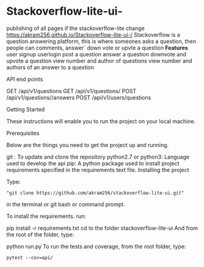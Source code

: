 # Stackoverflow-lite-ui-
publishing of all pages if the stackoverflow-lite change
https://akram256.github.io/Stackoverflow-lite-ui-/
Stackoverflow is a question answering platform, this is where someones asks a question, then people can comments, answer` down vote or upvte a question
**Features**
 user signup
 userlogin
 post a question
 answer a question
 downvote and upvote a question
 view number and author of questions
 view number and authors of an answer to a question
 
 API end points

GET /api/v1/questions
GET /api/v1/questions/<questionId>
POST /api/v1/questions/<questionId>/answers
POST /api/v1/users/questions

Getting Started

These instructions will enable you to run the project on your local machine.

Prerequisites

Below are the things you need to get the project up and running.

git : To update and clone the repository
python2.7 or python3: Language used to develop the api
pip: A python package used to install project requirements specified in the requirements text file.
Installing the project

Type:

    "git clone https://github.com/akram256/stackoverflow-lite-ui.git"
in the terminal or git bash or command prompt.

To install the requirements. run:

  pip install -r requirements.txt
cd to the folder stackoverflow-lite-ui And from the root of the folder, type:

  python run.py
To run the tests and coverage, from the root folder, type:

    pytest --cov=api/
